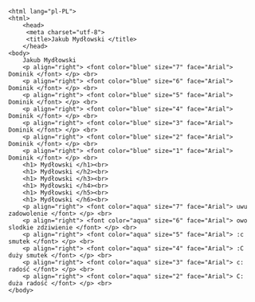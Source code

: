<!DOCTYPE html>
	<html lang="pl-PL">
	<html>
		<head>
  		 <meta charset="utf-8">
		 <title>Jakub Mydłowski </title>
		</head>
	<body>
		Jakub Mydłowski
		<p align="right"> <font color="blue" size="7" face="Arial"> Dominik </font> </p> <br>
		<p align="right"> <font color="blue" size="6" face="Arial"> Dominik </font> </p> <br>
		<p align="right"> <font color="blue" size="5" face="Arial"> Dominik </font> </p> <br>
		<p align="right"> <font color="blue" size="4" face="Arial"> Dominik </font> </p> <br>
		<p align="right"> <font color="blue" size="3" face="Arial"> Dominik </font> </p> <br>
		<p align="right"> <font color="blue" size="2" face="Arial"> Dominik </font> </p> <br>
		<p align="right"> <font color="blue" size="1" face="Arial"> Dominik </font> </p> <br>
		<h1> Mydłowski </h1><br>
		<h1> Mydłowski </h2><br>
		<h1> Mydłowski </h3><br>
		<h1> Mydłowski </h4><br>
		<h1> Mydłowski </h5><br>
		<h1> Mydłowski </h6><br>
		<p align="right"> <font color="aqua" size="7" face="Arial"> uwu zadowolenie </font> </p> <br>
		<p align="right"> <font color="aqua" size="6" face="Arial"> owo slodkie zdziwienie </font> </p> <br>
		<p align="right"> <font color="aqua" size="5" face="Arial"> :c smutek </font> </p> <br>
		<p align="right"> <font color="aqua" size="4" face="Arial"> :C duży smutek </font> </p> <br>
		<p align="right"> <font color="aqua" size="3" face="Arial"> c: radość </font> </p> <br>
		<p align="right"> <font color="aqua" size="2" face="Arial"> C: duża radość </font> </p> <br>
	</body>
</html>
